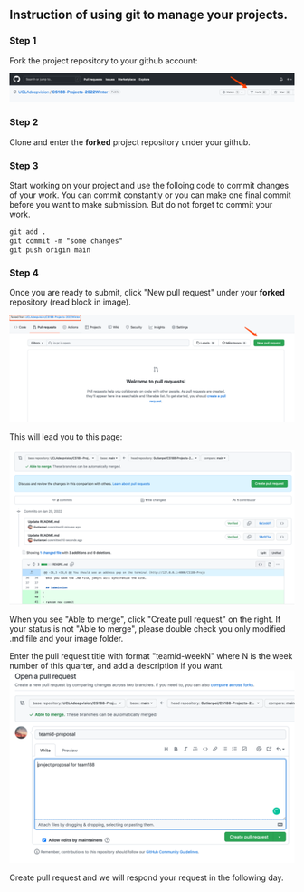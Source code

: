 ## Instruction of using git to manage your projects.

### Step 1

Fork the project repository to your github account:

![fork](/assets/images/UCLAdeepvision/fork.png)

### Step 2

Clone and enter the **forked** project repository under your github.

### Step 3

Start working on your project and use the folloing code to commit changes of your work. You can commit constantly or you can make one final commit before you want to make submission. But do not forget to commit your work.
```
git add .
git commit -m "some changes"
git push origin main
```

### Step 4

Once you are ready to submit, click "New pull request" under your **forked** repository (read block in image).

![pull1](/assets/images/UCLAdeepvision/pull_request.png)

This will lead you to this page:

![pull2](/assets/images/UCLAdeepvision/make_request.png)

When you see "Able to merge", click "Create pull request" on the right. If your status is not "Able to merge", please double check you only modified .md file and your image folder.

Enter the pull request title with format "teamid-weekN" where N is the week number of this quarter, and add a description if you want.
![pull2](/assets/images/UCLAdeepvision/comment_pull_request.png)

Create pull request and we will respond your request in the following day.
